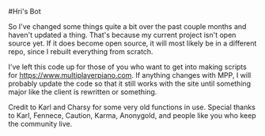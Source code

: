 #Hri's Bot

So I've changed some things quite a bit over the past couple months and haven't updated a thing. That's because my current project isn't open source yet. If it does become open source, it will most likely be in a different repo, since I rebuilt everything from scratch.

I've left this code up for those of you who want to get into making scripts for https://www.multiplayerpiano.com. If anything changes with MPP, I will probably update the code so that it still works with the site until something major like the client is rewritten or something.

Credit to Karl and Charsy for some very old functions in use. Special thanks to Karl, Fennece, Caution, Karma, Anonygold, and people like you who keep the community live.
